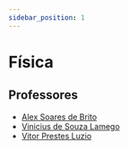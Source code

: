 ```yaml
---
sidebar_position: 1
---
```


# Física

## Professores

- [Alex Soares de Brito](alex_soares_de_brito)
- [Vinicius de Souza Lamego](vinicius_de_souza_lamego)
- [Vitor Prestes Luzio](vitor_prestes_luzio)

